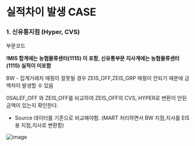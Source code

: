 # 실적차이 발생 CASE

### 1. 신유통지점 (Hyper, CVS)
부문코드

**!MIS 합계에는 농협물류센터(1115) 이 포함, 신유통부문 지사계에는 농협물류센터(1115) 실적이 미포함**

BW - 집계거래처 매핑이 잘못될 경우 ZEIS_OFF,ZEIS_GRP 매핑이 안되기 때문에 금액차이 발생할 수 있음 

0SALEF_OFF 와 ZEIS_OFF를 비교하여 ZEIS_OFF의 CVS, HYPER로 변환이 안된 금액이 있는지 확인한다. 

  - Source 데이터를 기준으로 비교해야함. (MART 처리하면서 BW 지점,지사를 EIS용 지점,지사로 변환함)
  
![image](https://user-images.githubusercontent.com/57741822/135037883-40dc01f7-6093-4220-9bea-bbee2d226de2.png)
